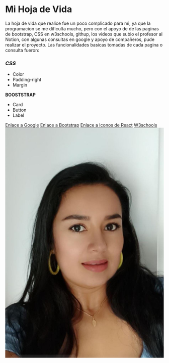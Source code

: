# Mi Hoja de Vida
La hoja de vida que realice fue un poco complicado para mi, ya que la programacion se me dificulta mucho, pero con el apoyo de de las paginas de bootstrap, CSS en w3schools, githup, los videos que subio el profesor al Notion, con algunas consultas en google y apoyo de compañeros, pude realizar el proyecto.
Las funcionalidades basicas tomadas de cada pagina o consulta fueron:
### *CSS*

- Color
- Padding-right
- Margin

 **BOOSTSTRAP**

- Card
- Button
- Label

[Enlace a Google](https://www.google.com)
[Enlace a Bootstrap](https://getbootstrap.com/docs/5.3/components/card/#example)
[Enlace a Iconos de React](https://react-icons.github.io/react-icons/icons?name=bs)
[W3schools](https://www.w3schools.com/html/html_css.asp)
![Texto alternativo](./public/mi-foto.jpeg)
